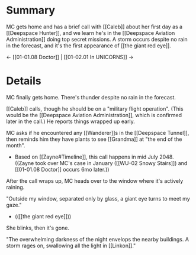 # Summary
MC gets home and has a brief call with [[Caleb]] about her first day as a [[Deepspace Hunter]], and we learn he's in the [[Deepspace Aviation Administration]] doing top secret missions. A storm occurs despite no rain in the forecast, and it's the first appearance of [[the giant red eye]].

← [[01-01.08 Doctor]] | [[01-02.01 In UNICORNS]] →
# Details
MC finally gets home. There's thunder despite no rain in the forecast.

[[Caleb]] calls, though he should be on a "military flight operation". (This would be the [[Deepspace Aviation Administration]], which is confirmed later in the call.) He reports things wrapped up early.

MC asks if he encountered any [[Wanderer]]s in the [[Deepspace Tunnel]], then reminds him they have plants to see [[Grandma]] at "the end of the month".
* Based on [[Zayne#Timeline]], this call happens in mid July 2048. ((Zayne took over MC's case in January ([[WU-02 Snowy Stairs]]) and [[01-01.08 Doctor]] occurs 6mo later.))

After the call wraps up, MC heads over to the window where it's actively raining.

"Outside my window, separated only by glass, a giant eye turns to meet my gaze."
* (([[the giant red eye]]))

She blinks, then it's gone.

"The overwhelming darkness of the night envelops the nearby buildings. A storm rages on, swallowing all the light in [[Linkon]]."